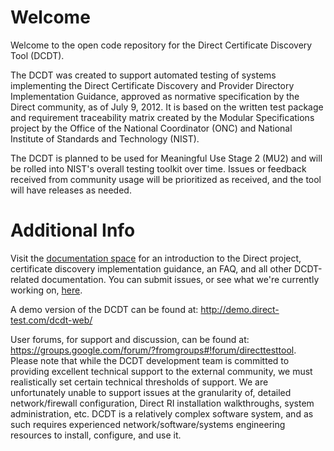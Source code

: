 # Welcome #

Welcome to the open code repository for the Direct Certificate Discovery Tool (DCDT).

The DCDT was created to support automated testing of systems implementing the Direct Certificate Discovery and Provider Directory Implementation Guidance, approved as normative specification by the Direct community, as of July 9, 2012. It is based on the written test package and requirement traceability matrix created by the Modular Specifications project by the Office of the National Coordinator (ONC) and National Institute of Standards and Technology (NIST).

The DCDT is planned to be used for Meaningful Use Stage 2 (MU2) and will be rolled into NIST's overall testing toolkit over time. Issues or feedback received from community usage will be prioritized as received, and the tool will have releases as needed.

# Additional Info #

Visit the [documentation space](http://confluence.siframework.org/x/AgA1Ag) for an introduction to the Direct project, certificate discovery implementation guidance, an FAQ, and all other DCDT-related documentation. You can submit issues, or see what we're currently working on, [here](http://jira.oncprojectracking.org/browse/DCDT).

A demo version of the DCDT can be found at:
http://demo.direct-test.com/dcdt-web/

User forums, for support and discussion, can be found at: https://groups.google.com/forum/?fromgroups#!forum/directtesttool.  Please note that while the DCDT development team is committed to providing excellent technical support to the external community, we must realistically set certain technical thresholds of support.  We are unfortunately unable to support issues at the granularity of, detailed network/firewall configuration, Direct RI installation walkthroughs, system administration, etc.  DCDT is a relatively complex software system, and as such requires experienced network/software/systems engineering resources to install, configure, and use it.
